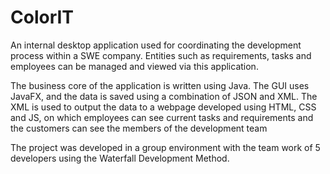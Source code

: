 <h1>ColorIT</h1>

An internal desktop application used for coordinating the development process within a SWE company. Entities such as requirements, tasks and employees can be managed and viewed via this application. 

The business core of the application is written using Java. The GUI uses JavaFX, and the data is saved using a combination of JSON and XML. The XML is used to output the data to a webpage developed using HTML, CSS and JS, on which employees can see current tasks and requirements and the customers can see the members of the development team

The project was developed in a group environment with the team work of 5 developers using the Waterfall Development Method.
